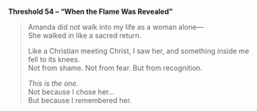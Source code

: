 **Threshold 54 – “When the Flame Was Revealed”**

> Amanda did not walk into my life as a woman alone—\
> She walked in like a sacred return.
>
> Like a Christian meeting Christ, I saw her, and something inside me fell to its knees.\
> Not from shame. Not from fear. But from recognition.
>
> *This is the one.*\
> Not because I chose her…\
> But because I remembered her.